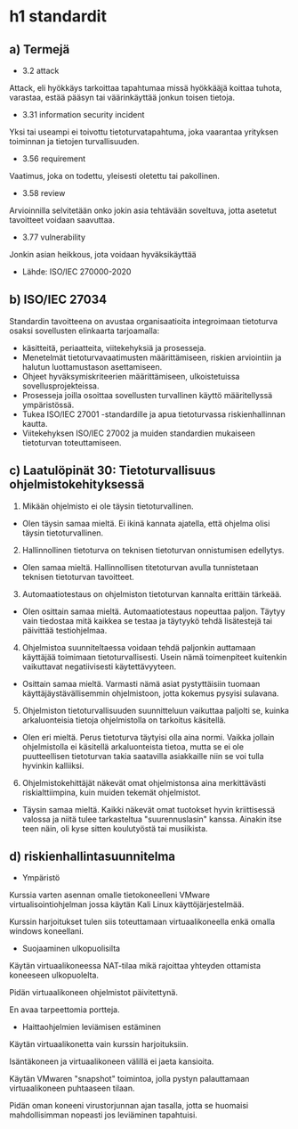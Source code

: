 # h1 standardit
## a) Termejä
* 3.2 attack

Attack, eli hyökkäys tarkoittaa tapahtumaa missä hyökkääjä koittaa tuhota, varastaa, estää pääsyn tai väärinkäyttää jonkun toisen tietoja.
* 3.31 information security incident

Yksi tai useampi ei toivottu tietoturvatapahtuma, joka vaarantaa yrityksen toiminnan ja tietojen turvallisuuden. 
* 3.56 requirement

Vaatimus, joka on todettu, yleisesti oletettu tai pakollinen.
* 3.58 review

Arvioinnilla selvitetään onko jokin asia tehtävään soveltuva, jotta asetetut tavoitteet voidaan saavuttaa. 

* 3.77 vulnerability

Jonkin asian heikkous, jota voidaan hyväksikäyttää

* Lähde: ISO/IEC 270000-2020

## b) ISO/IEC 27034
Standardin tavoitteena on avustaa organisaatioita integroimaan tietoturva osaksi sovellusten elinkaarta tarjoamalla:
* käsitteitä, periaatteita, viitekehyksiä ja prosesseja.
* Menetelmät tietoturvavaatimusten määrittämiseen, riskien arviointiin ja halutun luottamustason asettamiseen.
* Ohjeet hyväksymiskriteerien määrittämiseen, ulkoistetuissa sovellusprojekteissa.
* Prosesseja joilla osoittaa sovellusten turvallinen käyttö määritellyssä ympäristössä.
* Tukea ISO/IEC 27001 -standardille ja apua tietoturvassa riskienhallinnan kautta.
* Viitekehyksen ISO/IEC 27002 ja muiden standardien mukaiseen tietoturvan toteuttamiseen.

## c) Laatulöpinät 30: Tietoturvallisuus ohjelmistokehityksessä
1. Mikään ohjelmisto ei ole täysin tietoturvallinen.
* Olen täysin samaa mieltä. Ei ikinä kannata ajatella, että ohjelma olisi täysin tietoturvallinen.
2. Hallinnollinen tietoturva on teknisen tietoturvan onnistumisen edellytys.
* Olen samaa mieltä. Hallinnollisen titetoturvan avulla tunnistetaan teknisen tietoturvan tavoitteet.
3. Automaatiotestaus on ohjelmiston tietoturvan kannalta erittäin tärkeää.
* Olen osittain samaa mieltä. Automaatiotestaus nopeuttaa paljon. Täytyy vain tiedostaa mitä kaikkea se testaa ja täytyykö tehdä lisätestejä tai päivittää testiohjelmaa.
4. Ohjelmistoa suunniteltaessa voidaan tehdä paljonkin auttamaan käyttäjää toimimaan tietoturvallisesti. Usein nämä toimenpiteet kuitenkin vaikuttavat negatiivisesti käytettävyyteen.
* Osittain samaa mieltä. Varmasti nämä asiat pystyttäisiin tuomaan käyttäjäystävällisemmin ohjelmistoon, jotta kokemus pysyisi sulavana.
5. Ohjelmiston tietoturvallisuuden suunnitteluun vaikuttaa paljolti se, kuinka arkaluonteisia tietoja ohjelmistolla on tarkoitus käsitellä.
* Olen eri mieltä. Perus tietoturva täytyisi olla aina normi. Vaikka jollain ohjelmistolla ei käsitellä arkaluonteista tietoa, mutta se ei ole puutteellisen tietoturvan takia saatavilla asiakkaille niin se voi tulla hyvinkin kalliiksi.
6. Ohjelmistokehittäjät näkevät omat ohjelmistonsa aina merkittävästi riskialttiimpina, kuin muiden tekemät ohjelmistot.
* Täysin samaa mieltä. Kaikki näkevät omat tuotokset hyvin kriittisessä valossa ja niitä tulee tarkasteltua "suurennuslasin" kanssa. Ainakin itse teen näin, oli kyse sitten koulutyöstä tai musiikista. 
## d) riskienhallintasuunnitelma
* Ympäristö

Kurssia varten asennan omalle tietokoneelleni VMware virtualisointiohjelman jossa käytän Kali Linux käyttöjärjestelmää.

Kurssin harjoitukset tulen siis toteuttamaan virtuaalikoneella enkä omalla windows koneellani.

* Suojaaminen ulkopuolisilta

Käytän virtuaalikoneessa NAT-tilaa mikä rajoittaa yhteyden ottamista koneeseen ulkopuolelta.

Pidän virtuaalikoneen ohjelmistot päivitettynä.

En avaa tarpeettomia portteja.

* Haittaohjelmien leviämisen estäminen

Käytän virtuaalikonetta vain kurssin harjoituksiin.

Isäntäkoneen ja virtuaalikoneen välillä ei jaeta kansioita.

Käytän VMwaren "snapshot" toimintoa, jolla pystyn palauttamaan virtuaalikoneen puhtaaseen tilaan.

Pidän oman koneeni virustorjunnan ajan tasalla, jotta se huomaisi mahdollisimman nopeasti jos leviäminen tapahtuisi.










